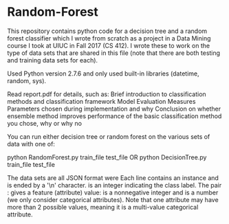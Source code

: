 # Random-Forest

This repository contains python code for a decision tree and a random forest classifier which I wrote from scratch as a project in a Data Mining course I took at UIUC in Fall 2017 (CS 412). I wrote these to work on the type of data sets that are shared in this file (note that there are both testing and training data sets for each).

Used Python version 2.7.6 and only used built-in libraries (datetime, random, sys).

Read report.pdf for details, such as: Brief introduction to classification methods and classification framework Model Evaluation Measures Parameters chosen during implementation and why Conclusion on whether ensemble method improves performance of the basic classification method you chose, why or why no

You can run either decision tree or random forest on the various sets of data with one of:

python RandomForest.py train_file test_file OR python DecisionTree.py train_file test_file

The data sets are all JSON format were Each line contains an instance and is ended by a '\n' character. <label> is an integer indicating the class label. The pair <index>: <value> gives a feature (attribute) value: <index> is a non­negative integer and <value> is a number (we only consider categorical attributes). Note that one attribute may have more than 2 possible values, meaning it is a multi-value categorical attribute.
